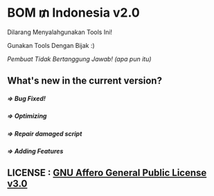 # BOM $₥$ Indonesia v2.0

Dilarang Menyalahgunakan Tools Ini!

Gunakan Tools Dengan Bijak :)

_Pembuat Tidak Bertanggung Jawab! (apa pun itu)_

## What's new in the current version?
##### => Bug Fixed!

##### => Optimizing

##### => Repair damaged script

##### => Adding Features

## LICENSE : [GNU Affero General Public License v3.0](https://github.com/thetermuxchoice/BOM-SMS/blob/master/LICENSE)


